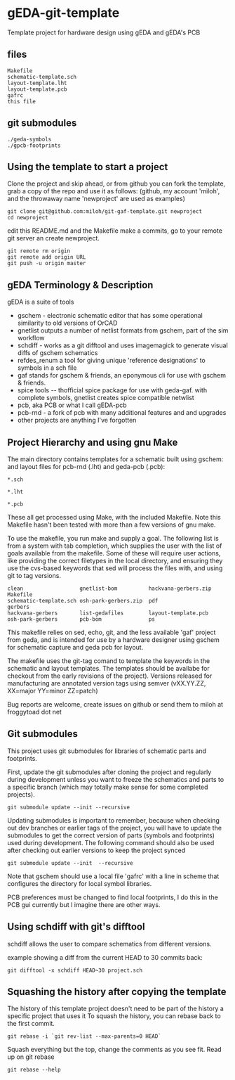 gEDA-git-template
=================
Template project for hardware design using gEDA and gEDA's PCB 

files
------
```
Makefile
schematic-template.sch
layout-template.lht
layout-template.pcb
gafrc
this file
```

git submodules
--------------
```
./geda-symbols 
./gpcb-footprints
```


Using the template to start a project
-------------------------------------

Clone the project and skip ahead, or from github you can fork the template, grab
a copy of the repo and use it as follows: (github, my account 'miloh', and the
throwaway name 'newproject' are used as examples)

```
git clone git@github.com:miloh/git-gaf-template.git newproject
cd newproject
```
edit this README.md and the Makefile
make a commits,
go to your remote  git server an create newproject. 

```
git remote rm origin
git remote add origin URL
git push -u origin master
``` 

gEDA Terminology & Description
------------------------------

gEDA is a suite of tools 
* gschem - electronic schematic editor that has some operational similarity to old versions of OrCAD
* gnetlist outputs a number of netlist formats from gschem, part of the sim workflow 
* schdiff - works as a git difftool and uses imagemagick to generate visual diffs of gschem schematics
* refdes\_renum a tool for giving unique 'reference designations' to symbols in a sch file
* gaf stands for gschem & friends, an eponymous cli for use with gschem & friends.
* spice tools -- thofficial spice package for use with geda-gaf. with complete symbols, gnetlist creates spice compatible netwlist
* pcb, aka PCB or what I call gEDA-pcb 
* pcb-rnd  - a fork of pcb with many additional features and and upgrades
* other projects are anything I've forgotten

Project Hierarchy and using gnu Make
------------------------------------
The main directory contains templates for a schematic built using gschem: and
layout files for pcb-rnd (.lht) and  geda-pcb (.pcb):

```
*.sch
```
```
*.lht
```
```
*.pcb
```

These all get processed using Make, with the included Makefile. Note this
Makefile hasn't been tested with more than a few versions of gnu make. 

To use the makefile, you run make and supply a goal. The following list is from
a system with tab completion, which supplies the user with the list of goals
available from the makefile.
Some of these will require user actions, like providing the correct filetypes
in the local directory, and
ensuring they use the cvs-based keywords that sed will process the files with,
and using git to tag versions.

```
clean                  gnetlist-bom          hackvana-gerbers.zip  Makefile              
schematic-template.sch osh-park-gerbers.zip  pdf                   gerbers               
hackvana-gerbers       list-gedafiles        layout-template.pcb 
osh-park-gerbers       pcb-bom               ps
```

This makefile relies on sed, echo, git, and the less available 'gaf' project from
geda, and is intended for use by a hardware designer using gschem for schematic
capture and geda pcb for layout. 

The makefile uses the git-tag comand to template the keywords in the schematic
and layout templates. The templates should be availabe for checkout from the
early revisions of the project). Versions released for manufacturing are
annotated version tags using semver (vXX.YY.ZZ, XX=major YY=minor ZZ=patch)

Bug reports are welcome, create issues on github or send them to miloh at
froggytoad dot net

Git submodules
--------------
This project uses git submodules for libraries of schematic parts and
footprints. 

First, update the git submodules after cloning the project and regularly during
development unless you want to freeze the schematics and parts to a specific
branch (which may totally make sense for some completed projects).

```
git submodule update --init --recursive
```

Updating submodules is important to remember, because when checking out dev
branches or earlier tags of the project, you will have to update the submodules
to get the correct version of parts (symbols and footprints) used during
development. The following command should also be used after checking out
earlier versions to keep the project synced

```
git submodule update --init  --recursive
```

Note that gschem should use a local file 'gafrc' with a line in scheme that
configures the directory for local symbol libraries.

PCB preferences must be changed to find local footprints, I do this in the PCB
gui currently but I imagine there are other ways.

Using schdiff with git's difftool
---------------------------------
schdiff allows the user to compare schematics from different versions.

example showing a diff from the current HEAD to 30 commits back:

```
git difftool -x schdiff HEAD~30 project.sch
```

Squashing the history after copying the template
------------------------------------------------
The history of this template project doesn't need to be part of the history a specific project that uses it
To squash the history, you can rebase back to the first commit.

```
git rebase -i `git rev-list --max-parents=0 HEAD` 
```
Squash everything but the top, change the comments as you see fit. Read up on git rebase 

```
git rebase --help
```
